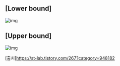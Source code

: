 ## [Lower bound]
![img](https://img1.daumcdn.net/thumb/R1280x0/?scode=mtistory2&fname=https%3A%2F%2Fblog.kakaocdn.net%2Fdn%2FbHS3UU%2Fbtra8mUm3fe%2FPbETWxr2Gy2WgLd8MQlpX0%2Fimg.png)

## [Upper bound]
![img](https://img1.daumcdn.net/thumb/R1280x0/?scode=mtistory2&fname=https%3A%2F%2Fblog.kakaocdn.net%2Fdn%2Fbymwpc%2Fbtra8mmvyXo%2FxzZ67FDPJKbM9OSrg6J6g0%2Fimg.png)

[출처]https://st-lab.tistory.com/267?category=948182